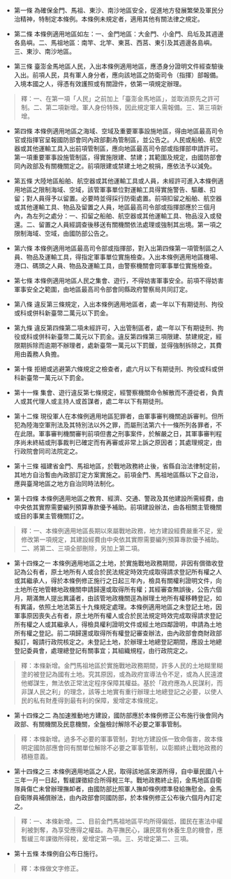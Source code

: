 * 第一條 為確保金門、馬祖、東沙、南沙地區安全，促進地方發展繁榮及軍民分治精神，特制定本條例。本條例未規定者，適用其他有關法律之規定。

* 第二條 本條例適用地區如左：一、金門地區：大金門、小金門、烏坵及其週邊各島嶼。二、馬祖地區：南竿、北竿、東莒、西莒、東引及其週邊各島嶼。三、東沙、南沙地區。

* 第三條 臺澎金馬地區人民，入出本條例適用地區，應憑身分證明文件經查驗後入出。前項人民，具有軍人身分者，應向該地區之防衛司令（指揮）部報備。入境本國之人，得憑有效護照或有關證件，依第一項規定辦理。

> 釋：一、在第一項「人民」之前加上「臺澎金馬地區」，並取消原先之許可制。二、第二項新增。軍人身份特殊，因此規定軍人需報備。三、第三項新增。

* 第四條 本條例適用地區之海域、空域及重要軍事設施地區，得由地區最高司令官或指揮官呈報國防部會同內政部劃為管制區，並公告之。人民或船舶、航空器或其他運輸工具入出前項管制區，應向地區最高司令部或指揮部申請許可。第一項重要軍事設施管制區，得實施限建、禁建；其範圍及規定，由國防部會同內政部及有關機關定之。前項限建或禁建土地之稅捐，應依法予以減免。

* 第五條 大陸地區船舶、航空器或其他運輸工具或人員，未經許可進入本條例適用地區之限制海域、空域，該管軍事單位對運輸工具得實施警告、驅離、扣留；對人員得予以留置。必要時並得採行防衛處置。前項扣留之船舶、航空器或其他運輸工具、物品及留置之人員，地區最高司令部或指揮部應於三個月內，為左列之處分：一、扣留之船舶、航空器或其他運輸工具、物品沒入或發還。二、留置之人員經調查後移送有關機關依法處理或強制其出境。第一項之限制海域、空域，由國防部公告之。

* 第六條 本條例適用地區最高司令部或指揮部，對入出第四條第一項管制區之人員、物品及運輸工具，得指定軍事單位實施檢查。入出本條例適用地區機場、港口、碼頭之人員、物品及運輸工具，由警察機關會同軍事單位實施檢查。

* 第七條 本條例適用地區人民之集會、遊行，不得妨害軍事安全。前項不得妨害軍事安全之範圍，由地區最高司令部會同縣政府警察局共同訂定。

* 第八條 違反第三條規定，入出本條例適用地區者，處一年以下有期徒刑、拘役或科或併科新臺幣二萬元以下罰金。

* 第九條 違反第四條第二項未經許可，入出管制區者，處一年以下有期徒刑、拘役或科或併科新臺幣二萬元以下罰金。違反第四條第三項限建、禁建規定，經限期拆除而逾期不辦理者，處新臺幣一萬元以下罰鍰，並得強制拆除之，其費用由義務人負擔。

* 第十條 拒絕或逃避第六條規定之檢查者，處六月以下有期徒刑、拘役或科或併科新臺幣一萬元以下罰金。

* 第十一條 集會、遊行違反第七條規定，經警察機關命令解散而不遵從者，負責人或其代理人或主持人或首謀者，處二年以下有期徒刑。

* 第十二條 現役軍人在本條例適用地區犯罪者，由軍事審判機關追訴審判。但所犯為陸海空軍刑法及其特別法以外之罪，而屬刑法第六十一條所列各罪者，不在此限。軍事審判機關審判前項但書之刑事案件，於解嚴之日，其軍事審判程序尚未終結或刑事裁判已確定而有再審或非常上訴之原因者；其處理規定，由行政院會同司法院定之。

* 第十三條 福建省金門、馬祖地區，於戰地政務終止後，省縣自治法律制定前，其地方自治暫由內政部訂定方案實施之。前項金門、馬祖地區縣以下之自治，應與臺灣地區之地方自治同時法制化。

* 第十四條 本條例適用地區之教育、經濟、交通、警政及其他建設所需經費，由中央依其實際需要編列預算專款優予補助。前項建設辦法，由各相關主管機關或目的事業主管機關訂之。

> 釋：一、本條例適用地區長期以來屬戰地政務，地方建設經費嚴重不足，爰修改第一項規定，其建設經費由中央依其實際需要編列預算專款優予補助。二、將第二、三項全部刪除，另加上第二項。

* 第十四條之一 本條例適用地區之土地，於實施戰地政務期間，非因有償徵收登記為公有者，原土地所有人或合於民法規定時效完成取得請求登記所有權之人或其繼承人，得於本條例修正施行之日起三年內，檢具有關權利證明文件，向土地所在地管轄地政機關申請歸還或取得所有權；其經審查無誤後，公告六個月，期滿無人提出異議者，由該管地政機關逕為辦理土地所有權移轉登記，如有異議，依照土地法第五十九條規定處理。本條例適用地區之未登記土地，因軍事原因喪失占有者，原土地所有權人或合於民法規定時效完成取得請求登記所有權之人或其繼承人，得檢具權利證明文件或經土地四鄰證明，申請為土地所有權之登記。前二項歸還或取得所有權登記審查辦法，由內政部會商財政部擬訂，報請行政院核定之。未登記土地，於辦理土地總登記期間，應設土地總登記委員會，處理總登記有關事宜；其組織規程，由行政院定之。

> 釋：本條新增。金門馬祖地區於實施戰地政務期間，許多人民的土地糊里糊塗的被登記為國有土地。究其原因，或為政府宣導法令不足，或為人民遠渡他鄉謀生，無法依正常法定程序保障其權益。基於「政府應為人民謀利，而非謀人民之利」的理念，該等土地實有重行辦理土地總登記之必要，以使人民的私有財產得到最有利的保障，爰增定本條規定。

* 第十四條之二 為加速推動地方建設，國防部應於本條例修正公布施行後會同內政部、有關機關及民意機關，全盤檢討解除不必要之軍事管制。

> 釋：本條新增。過多不必要的軍事管制，對地方建設係一致命傷害，故本條明定國防部應會同有關單位解除不必要之軍事管制，以彰顯終止戰地政務的積極意義。

* 第十四條之三 本條例適用地區之人民，取得該地區來源所得，自中華民國八十三年一月一日起，暫緩課徵綜合所得稅三年。戰地政務終止前，金馬地區自衛隊員傷亡未曾辦理撫卹者，由國防部比照軍人撫卹條例標準發給撫慰金。金馬自衛隊員補償辦法，由內政部會同國防部，於本條例修正公布後六個月內訂定之。

> 釋：一、本條新增。二、目前金門馬祖地區平均所得偏低，國民在憲法中權利被剝奪，為享受應得之權益。為平撫民心，讓民眾有休養生息的機會，應暫緩三年課徵所得稅，爰增定第一項。三、另增定第二、三項。

* 第十五條 本條例自公布日施行。

> 釋：本條做文字修正。

